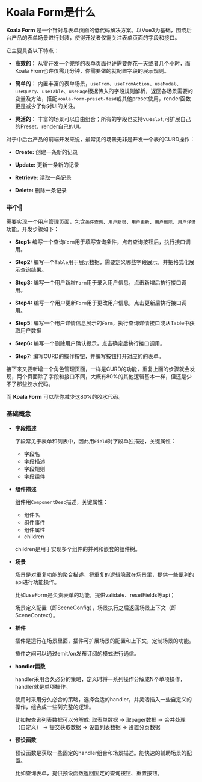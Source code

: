 # Koala Form是什么

**Koala Form** 是一个针对与表单页面的低代码解决方案。以Vue3为基础，围绕后台产品的表单场景进行封装，使得开发者仅需关注表单页面的字段和接口。

它主要具备以下特点：
- **高效的：** 从零开发一个完整的表单页面也许需要你花一天或者几个小时，而Koala From也许仅需几分钟，你需要做的就配置字段的展示规则。

- **简单的：** 内置丰富的表单场景，`useFrom`、`useFromAction`、`useModal`、`useQuery`、`useTable`、`usePage`根据传入的字段规则解析，返回各场景需要的变量及方法，搭配`koala-form-preset-fesd`或其他preset使用，render函数更是减少了你对UI的关注。

- **灵活的：** 丰富的场景可以自由组合；所有的字段也支持vue`slot`;可扩展自己的Preset，render自己的UI。


对于中后台产品的前端开发来说，最常见的场景无非是开发一个表的CURD操作：
- **Create:** 创建一条新的记录

- **Update:** 更新一条新的记录

- **Retrieve:** 读取一条记录

- **Delete:** 删除一条记录

### 举个🌰
需要实现一个用户管理页面，包含`条件查询`、`用户新增`、`用户更新`、`用户删除`、`用户详情`功能。开发步骤如下：
- **Step1:** 编写一个查询`Form`用于填写查询条件，点击查询按钮后，执行接口调用。

- **Step2:** 编写一个`Table`用于展示数据，需要定义哪些字段展示，并把格式化展示查询结果。

- **Step3:** 编写一个用户新增`Form`用于录入用户信息，点击新增后执行接口调用。

- **Step4:** 编写一个用户更新`Form`用于更改用户信息，点击更新后执行接口调用。

- **Step5:** 编写一个用户详情信息展示的`Form`，执行查询详情接口或从Table中获取用户数据

- **Step6:** 编写一个删除用户确认提示，点击确定后执行接口调用。

- **Step7:** 编写CURD的操作按钮，并编写按钮打开对应的的表单。

接下来又要新增一个角色管理页面，一样是CURD的功能，重复上面的步骤就会发现，两个页面除了字段和接口不同，大概有80%的其他逻辑基本一样，但还是少不了那些胶水代码。

而 **Koala Form** 可以帮你减少这80%的胶水代码。


### 基础概念
- **字段描述**
    
    字段常见于表单和列表中，因此用`Field`对字段单独描述，关键属性：
    - 字段名
    - 字段描述
    - 字段规则
    - 字段组件

- **组件描述**

    组件用`ComponentDesc`描述，关键属性：
    - 组件名
    - 组件事件
    - 组件属性
    - children

    children是用于实现多个组件的并列和嵌套的组件树。

- **场景**

    场景是对重复功能的聚合描述，将重复的逻辑隐藏在场景里，提供一些便利的api进行功能操作。
    
    比如useForm是负责表单的功能，提供validate、resetFields等api；
    
    场景定义配置（即SceneConfig），场景执行之后返回场景上下文（即SceneContext）。

- **插件**

    插件是运行在场景里面，插件可扩展场景的配置和上下文，定制场景的功能。
    
    插件之间可以通过emit/on发布订阅的模式进行通信。

- **handler函数**

    handler采用合久必分的策略，定义时将一系列操作分解成N个单项操作，handler就是单项操作。
    
    使用时采用分久必合的策略，选择合适的handler，并灵活插入一些自定义的操作，组合成一些列完整的逻辑。

    比如按查询列表数据可以分解成: 取表单数据 -> 取pager数据 -> 合并处理（自定义） -> 提交获取数据 -> 设置列表数据 -> 设置分页数据

- **预设函数**

    预设函数是获取一些固定的handler组合和场景描述。能快速的辅助场景的配置。

    比如查询表单，提供预设函数返回固定的查询按钮、重置按钮。